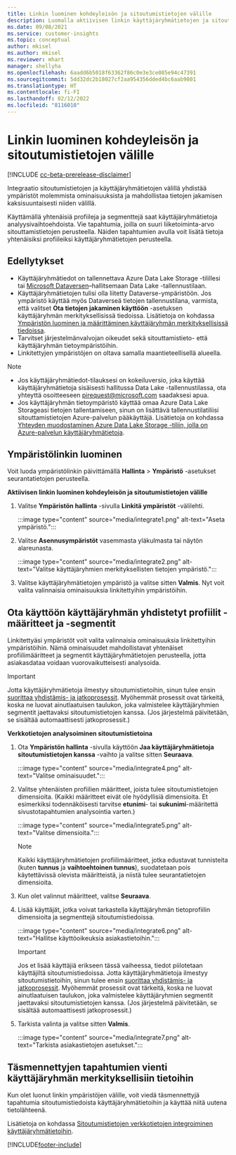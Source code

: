 ```yaml
---
title: Linkin luominen kohdeyleisön ja sitoutumistietojen välille
description: Luomalla aktiivisen linkin käyttäjäryhmätietojen ja sitoutumistietojen välille voit mahdollistaa tietojen kaksisuuntaisen jakamisen.
ms.date: 09/08/2021
ms.service: customer-insights
ms.topic: conceptual
author: mkisel
ms.author: mkisel
ms.reviewer: mhart
manager: shellyha
ms.openlocfilehash: 6aadd6b5018f63362f86c0e3e3ce085e94c47391
ms.sourcegitcommit: 5dd32dc2b18027cf2aa954356dded4bc6aab9801
ms.translationtype: HT
ms.contentlocale: fi-FI
ms.lasthandoff: 02/12/2022
ms.locfileid: "8116010"
---
```

# <a name="create-a-link-between-audience-insights-and-engagement-insights"></a>Linkin luominen kohdeyleisön ja sitoutumistietojen välille

[!INCLUDE [cc-beta-prerelease-disclaimer](includes/cc-beta-prerelease-disclaimer.md)]

Integraatio sitoutumistietojen ja käyttäjäryhmätietojen välillä yhdistää ympäristöt molemmista ominaisuuksista ja mahdollistaa tietojen jakamisen kaksisuuntaisesti niiden välillä.

Käyttämällä yhtenäisiä profiileja ja segmenttejä saat käyttäjäryhmätietoja analyysivaihtoehdoista. Vie tapahtumia, joilla on suuri liiketoiminta-arvo sitouttamistietojen perusteella. Näiden tapahtumien avulla voit lisätä tietoja yhtenäisiksi profiileiksi käyttäjäryhmätietojen perusteella.

## <a name="prerequisites"></a>Edellytykset

- Käyttäjäryhmätiedot on tallennettava Azure Data Lake Storage -tilillesi tai [Microsoft Dataversen](/powerapps/maker/data-platform/data-platform-intro)&ndash;hallitsemaan Data Lake -tallennustilaan. 
- Käyttäjäryhmätietojen tulisi olla liitetty Dataverse-ympäristöön. Jos ympäristö käyttää myös Dataverseä tietojen tallennustilana, varmista, että valitset **Ota tietojen jakaminen käyttöön** -asetuksen käyttäjäryhmän merkityksellisissä tiedoissa. Lisätietoja on kohdassa [Ympäristön luominen ja määrittäminen käyttäjäryhmän merkityksellisissä tiedoissa](../audience-insights/create-environment.md).
- Tarvitset järjestelmänvalvojan oikeudet sekä sitouttamistieto- että käyttäjäryhmän tietoympäristöihin.
- Linkitettyjen ympäristöjen on oltava samalla maantieteellisellä alueella.

> [!NOTE]
> - Jos käyttäjäryhmätiedot-tilauksesi on kokeiluversio, joka käyttää käyttäjäryhmätietoja sisäisesti hallitussa Data Lake -tallennustilassa, ota yhteyttä osoitteeseen [pirequest@microsoft.com](mailto:pirequest@microsoft.com) saadaksesi apua. 
> - Jos käyttäjäryhmän tietoympäristö käyttää omaa Azure Data Lake Storageasi tietojen tallentamiseen, sinun on lisättävä tallennustilatiliisi sitouttamistietojen Azure-palvelun pääkäyttäjä. Lisätietoja on kohdassa [Yhteyden muodostaminen Azure Data Lake Storage -tiliin, jolla on Azure-palvelun käyttäjäryhmätietoja](../audience-insights/connect-service-principal.md). 


## <a name="create-an-environment-link"></a>Ympäristölinkin luominen

Voit luoda ympäristölinkin päivittämällä **Hallinta** > **Ympäristö** -asetukset seurantatietojen perusteella.

**Aktiivisen linkin luominen kohdeyleisön ja sitoutumistietojen välille**

1. Valitse **Ympäristön hallinta** -sivulla **Linkitä ympäristöt** -välilehti.

    :::image type="content" source="media/integrate1.png" alt-text="Aseta ympäristö.":::

1. Valitse **Asennusympäristöt** vasemmasta yläkulmasta tai näytön alareunasta.

     :::image type="content" source="media/integrate2.png" alt-text="Valitse käyttäjäryhmien merkityksellisten tietojen ympäristö.":::

1. Valitse käyttäjäryhmätietojen ympäristö ja valitse sitten **Valmis**. Nyt voit valita valinnaisia ominaisuuksia linkitettyihin ympäristöihin.
 
## <a name="enable-audience-insights-unified-profiles-attributes-and-segments"></a>Ota käyttöön käyttäjäryhmän yhdistetyt profiilit -määritteet ja -segmentit

Linkitettyäsi ympäristöt voit valita valinnaisia ominaisuuksia linkitettyihin ympäristöihin. Nämä ominaisuudet mahdollistavat yhtenäiset profiilimääritteet ja segmentit käyttäjäryhmätietojen perusteella, jotta asiakasdataa voidaan vuorovaikutteisesti analysoida.

> [!IMPORTANT]
> Jotta käyttäjäryhmätietoja ilmestyy sitoutumistietoihin, sinun tulee ensin [suorittaa yhdistämis- ja jatkoprosessit](../audience-insights/merge-entities.md). Myöhemmät prosessit ovat tärkeitä, koska ne luovat ainutlaatuisen taulukon, joka valmistelee käyttäjäryhmien segmentit jaettavaksi sitoutumistietojen kanssa. (Jos järjestelmä päivitetään, se sisältää automaattisesti jatkoprosessit.)

**Verkkotietojen analysoiminen sitoutumistietoina**

1. Ota **Ympäristön hallinta** -sivulla käyttöön **Jaa käyttäjäryhmätietoja sitoutumistietojen kanssa** -vaihto ja valitse sitten **Seuraava**.

    :::image type="content" source="media/integrate4.png" alt-text="Valitse ominaisuudet.":::

1. Valitse yhtenäisten profiilien määritteet, joista tulee sitoutumistietojen dimensioita. (Kaikki määritteet eivät ole hyödyllisiä dimensioita. Et esimerkiksi todennäköisesti tarvitse **etunimi**- tai **sukunimi**-määritettä sivustotapahtumien analysointia varten.)

    :::image type="content" source="media/integrate5.png" alt-text="Valitse dimensioita.":::

   >[!NOTE]
   > Kaikki käyttäjäryhmätietojen profiilimääritteet, jotka edustavat tunnisteita (kuten **tunnus** ja **vaihtoehtoinen tunnus**), suodatetaan pois käytettävissä olevista määritteistä, ja niistä tulee seurantatietojen dimensioita.

1. Kun olet valinnut määritteet, valitse **Seuraava**.
1. Lisää käyttäjät, jotka voivat tarkastella käyttäjäryhmän tietoprofiilin dimensioita ja segmenttejä sitoutumistiedoissa.

    :::image type="content" source="media/integrate6.png" alt-text="Hallitse käyttöoikeuksia asiakastietoihin.":::

   > [!IMPORTANT]
   > Jos et lisää käyttäjiä erikseen tässä vaiheessa, tiedot piilotetaan käyttäjiltä sitoutumistiedoissa.
   > Jotta käyttäjäryhmätietoja ilmestyy sitoutumistietoihin, sinun tulee ensin [suorittaa yhdistämis- ja jatkoprosessit](../audience-insights/merge-entities.md). Myöhemmät prosessit ovat tärkeitä, koska ne luovat ainutlaatuisen taulukon, joka valmistelee käyttäjäryhmien segmentit jaettavaksi sitoutumistietojen kanssa. (Jos järjestelmä päivitetään, se sisältää automaattisesti jatkoprosessit.)

1. Tarkista valinta ja valitse sitten **Valmis**.

    :::image type="content" source="media/integrate7.png" alt-text="Tarkista asiakastietojen asetukset.":::

## <a name="export-refined-events-to-audience-insights"></a>Täsmennettyjen tapahtumien vienti käyttäjäryhmän merkityksellisiin tietoihin

Kun olet luonut linkin ympäristöjen välille, voit viedä täsmennettyjä tapahtumia sitoutumistiedoista käyttäjäryhmätietoihin ja käyttää niitä uutena tietolähteenä. 

Lisätietoja on kohdassa [Sitoutumistietojen verkkotietojen integroiminen käyttäjäryhmätietoihin](../audience-insights/integrate-engagement-insights.md).

<!--
## Share engagement insights refined events with audience insights

After you create a link between environments, a new option becomes available for you to share [refined events](refined-events.md) with audience insights.

Consider the following when creating refined events for audience insights: 

- Provide a meaningful name for the refined event. It will be used as an activity name in audience insights.
- Select at least the following properties to create an activity in audience insights: 
    - Signal.Action.Name indicates the activity details.
    - Signal.User.Id maps with the customer ID.
    - Signal.View.Uri is a web address as a basis for segments or measures.
    - Signal.Export.Id is a primary key for events.
    - Signal.Timestamp determines the date and time for the activity.

To share refined events:

1. From the engagement insights menu, select **Data** and then select the **Events** tab.
2. On the **Action** menu, select **Share as activity**.

    :::image type="content" source="media/integrate8.png" alt-text="Data shared events settings.":::

3. You can view and stop actively shared events on the **Export and Sharing** tab.
4. -- per Michael K, we need a mock here (Mukesh needs to update to reflect what happens in AUI once a user shares a refined event (i.e. no longer AUI, data wrangler needs to go discover data in the storage, the shared event is available as a DS and entity, correct?)

### Attach refined events shared as activities to unified profiles in audience insights

You can bring customer web activity data from engagement insights into audience insights. In addition to transactional, demographic, or behavioral data, you can view activities on the web in unified customer profiles. You can then use these profiles to get insights such as segments, measures, and predictions for audience activation.

Follow the steps in [data unification](../audience-insights/data-unification.md) to map, match, and merge website authentication information to unified profiles in audience insights.

You can also share refined events that are now available in audience insights, identified as data sources and entities. 

Next, you can relate event data from engagement insights as unified activities in customer profiles.

### Relate refined event data as an activity of a customer profile

After unifying the data, you can configure the activity for the customer profile. For more information, go to [Customer activities](../audience-insights/activities.md).

:::image type="content" source="media/web-event-activity.png" alt-text="Activities page with expanded Edit activity pane.":::

Next, configure the new activity by using mapping elements: 

- **Primary Key**: Signal.Export.Id, a unique ID that is available for every event record in engagement insights. This property is automatically generated.

- **Timestamp**: Signal.Timestamp in the event property.

- **Event**: Signal.Name, the event name that you want to track.

- **Web address**: Signal.View.Uri that refers to the URI of the page that created the event.

- **Details**: Signal.Action.Name to represent the information to associate with the event. The selected property in this case indicates that the event is for email promotion.

- **Activity type**: In this example, we choose the existing activity type WebLog. This selection is a useful filter option to run prediction models or create segments based on this activity type.

- **Set up relationship**: This important setting ties the activity to existing customer profiles. **Signal.User.Id** is the identifier configured in the SDK to be collected. It relates to the user ID in other data sources that are configured in audience insights. 

This example configures the relationship between Signal.User.Id and RetailCustomers:CustomerRetailId, which is the primary key that was identified in the map step of the data unification process.

After processing the activities, you can review customer records and open a customer card to see activities from engagement insights in the timeline. 

> [!TIP]
> To find a customer ID that has an engagement insights activity, go to **Entities** and preview the data for the UnifiedActivity entity. **ActivityTypeDisplay = WebLog** contains the engagement insights activity configured in the preceding example. Copy the customer ID for one of those records and search<!--note from editor: Edit okay? I couldn't quite follow this.-- > for that ID on the **Customers** page.

--> 

[!INCLUDE[footer-include](../includes/footer-banner.md)]
